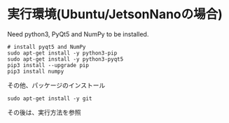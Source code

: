 # 実行環境(Ubuntu/JetsonNanoの場合)

Need python3, PyQt5 and NumPy to be installed.

```
# install pyqt5 and NumPy
sudo apt-get install -y python3-pip
sudo apt-get install -y python3-pyqt5
pip3 install --upgrade pip
pip3 install numpy
```

その他、パッケージのインストール

```
sudo apt-get install -y git
```

その後は、実行方法を参照
